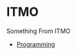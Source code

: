 # ITMO
Something From ITMO <br/>
<ul>
<li><a href="https://github.com/dragoneknp/ITMO/tree/main/Programming%201sem"> Programming</a> <br/></li>
</ul>
